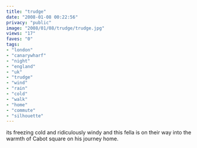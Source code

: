 ```yaml
---
title: "trudge"
date: "2008-01-08 00:22:56"
privacy: "public"
image: "2008/01/08/trudge/trudge.jpg"
views: "17"
faves: "0"
tags:
- "london"
- "canarywharf"
- "night"
- "england"
- "uk"
- "trudge"
- "wind"
- "rain"
- "cold"
- "walk"
- "home"
- "commute"
- "silhouette"
---
```

its freezing cold and ridiculously windy and this fella is on their way into the warmth of Cabot square on his journey home.
